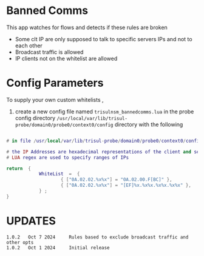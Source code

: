 # Banned Comms

This app watches for flows and detects if these rules are broken 

- Some clt IP are only supposed to talk to specific servers IPs and not to each other 
- Broadcast traffic is allowed 
- IP clients not on the whitelist are allowed 




Config Parameters
==============

To supply your own custom whitelists , 

1. create a new config file named `trisulnsm_bannedcomms.lua` in the probe config directory
`/usr/local/var/lib/trisul-probe/domain0/probe0/context0/config` directory with the following

````lua 

# in file /usr/local/var/lib/trisul-probe/domain0/probe0/context0/config/trisulnsm_bannedcomms.lua 

# the IP Addresses are hexadecimal representations of the client and server IP
# LUA regex are used to specify ranges of IPs 

return  {
			WhiteList  =  {
					{ ["0A.02.02.%x%x"] = "0A.02.00.F[BC]" },
					{ ["0A.02.02.%x%x"] = "[EF]%x.%x%x.%x%x.%x%x" },
			} ;
}

````

UPDATES
=======

````
1.0.2   Oct 7 2024     Rules based to exclude broadcast traffic and other opts
1.0.2   Oct 1 2024     Initial release 
````
